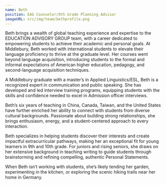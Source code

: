 ```yaml
---
name: Beth
position: EAG Counselor/9th Grade Planning Advisor
imageURL: src/img/team/bethprofile.png
---
```


Beth brings a wealth of global teaching experience and expertise to the EDUCATION
ADVISORY GROUP team, with a career dedicated to empowering students to achieve their
academic and personal goals. At Middlebury, Beth worked with international students to elevate
their language proficiency to thrive at the graduate level. Her courses went beyond language
acquisition, introducing students to the formal and informal expectations of American higher
education, pedagogy, and second-language acquisition techniques.

A Middlebury graduate with a master’s in Applied Linguistics/ESL, Beth is a recognized expert
in communication and public speaking. She has developed and led interview training programs,
equipping students with the skills and confidence needed to excel in Admission officer
interviews.

Beth’s six years of teaching in China, Canada, Taiwan, and the United States have further
enriched her ability to connect with students from diverse cultural backgrounds. Passionate about
building strong relationships, she brings enthusiasm, energy, and a student-centered approach to
every interaction.

Beth specializes in helping students discover their interests and create impactful extracurricular
pathways, making her an exceptional fit for young learners in 9th and 10th grade. For juniors and
rising seniors, she draws on her extensive background in teaching writing to guide students
through brainstorming and refining compelling, authentic Personal Statements.

When Beth isn’t working with students, she’s likely tending her garden, experimenting in the
kitchen, or exploring the scenic hiking trails near her home in Germany.